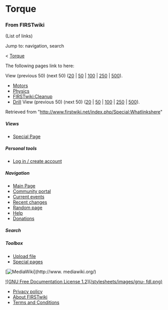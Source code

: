 # Torque

### From FIRSTwiki

(List of links)

Jump to: navigation, search

&lt; [Torque](/index.php?title=Torque&redirect=no "Torque" )  

The following pages link to here:

View (previous 50) (next 50)
([20](/index.php?title=Special:Whatlinkshere/Torque&limit=20&from=0
"Special:Whatlinkshere/Torque" ) |
[50](/index.php?title=Special:Whatlinkshere/Torque&limit=50&from=0
"Special:Whatlinkshere/Torque" ) |
[100](/index.php?title=Special:Whatlinkshere/Torque&limit=100&from=0
"Special:Whatlinkshere/Torque" ) |
[250](/index.php?title=Special:Whatlinkshere/Torque&limit=250&from=0
"Special:Whatlinkshere/Torque" ) |
[500](/index.php?title=Special:Whatlinkshere/Torque&limit=500&from=0
"Special:Whatlinkshere/Torque" )).

  * [Motors](/index.php/Motors "Motors" )
  * [Physics](/index.php/Physics "Physics" )
  * [FIRSTwiki:Cleanup](/index.php/FIRSTwiki:Cleanup "FIRSTwiki:Cleanup" )
  * [Drill](/index.php/Drill "Drill" )
View (previous 50) (next 50)
([20](/index.php?title=Special:Whatlinkshere/Torque&limit=20&from=0
"Special:Whatlinkshere/Torque" ) |
[50](/index.php?title=Special:Whatlinkshere/Torque&limit=50&from=0
"Special:Whatlinkshere/Torque" ) |
[100](/index.php?title=Special:Whatlinkshere/Torque&limit=100&from=0
"Special:Whatlinkshere/Torque" ) |
[250](/index.php?title=Special:Whatlinkshere/Torque&limit=250&from=0
"Special:Whatlinkshere/Torque" ) |
[500](/index.php?title=Special:Whatlinkshere/Torque&limit=500&from=0
"Special:Whatlinkshere/Torque" )).

Retrieved from "<http://www.firstwiki.net/index.php/Special:Whatlinkshere>"

##### Views

  * [Special Page](/index.php/Special:Whatlinkshere/Torque)

##### Personal tools

  * [Log in / create account](/index.php?title=Special:Userlogin&returnto=Special:Whatlinkshere)

[](/index.php/Main_Page "Main Page" )

##### Navigation

  * [Main Page](/index.php/Main_Page)
  * [Community portal](/index.php/FIRSTwiki:Community_portal)
  * [Current events](/index.php/Current_events)
  * [Recent changes](/index.php/Special:Recentchanges)
  * [Random page](/index.php/Special:Random)
  * [Help](/index.php/Help:Contents)
  * [Donations](/index.php/FIRSTwiki:Site_support)

##### Search



##### Toolbox

  * [Upload file](/index.php/Special:Upload)
  * [Special pages](/index.php/Special:Specialpages)

[![MediaWiki](/skins/common/images/poweredby_mediawiki_88x31.png)](http://www.
mediawiki.org/)

[![GNU Free Documentation License 1.2](/stylesheets/images/gnu-
fdl.png)](http://www.gnu.org/copyleft/fdl.html)

  * [Privacy policy](/index.php/FIRSTwiki:Privacy_policy "FIRSTwiki:Privacy policy" )
  * [About FIRSTwiki](/index.php/FIRSTwiki:About "FIRSTwiki:About" )
  * [Terms and Conditions](/index.php/FIRSTwiki:Terms_and_conditions "FIRSTwiki:Terms and conditions" )

